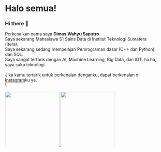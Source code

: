 <!--
**Dim-mas/Dim-mas** is a ✨ _special_ ✨ repository because its `README.md` (this file) appears on your GitHub profile.

Here are some ideas to get you started:

- 🔭 I’m currently working on ...
- 🌱 I’m currently learning ...
- 👯 I’m looking to collaborate on ...
- 🤔 I’m looking for help with ...
- 💬 Ask me about ...
- 📫 How to reach me: ...
- 😄 Pronouns: ...
- ⚡ Fun fact: ...
-->

# Halo semua! 
### Hi there 👋
Perkenalkan nama saya **Dimas Wahyu Saputro**.\
Saya sekarang Mahasiswa S1 Sains Data di Institut Teknologi Sumatera (Itera).\
Saya sekarang sedang mempelajari Pemrograman dasar (C++ dan Python), dan SQL.\
Saya sangat tertarik dengan AI, Machine Learning, Big Data, dan IOT. ha ha, saya suka teknologi.\
\
Jika kamu tertarik untuk berkenalan denganku, dapat berkenalan di [Instagram](https://www.instagram.com/dimaswsss/)ku ya.
\
\
<p align="left">
<a href="https://github.com/dimaswsss">
  <img height="180em" src="https://github-readme-stats-eight-theta.vercel.app/api?username=dimaswsss&show_icons=true&theme=algolia&include_all_commits=true&count_private=true"/>
  <img height="180em" src="https://github-readme-stats-eight-theta.vercel.app/api/top-langs/?username=dimaswsss&layout=compact&langs_count=8&theme=algolia"/>
</a>
</p>
